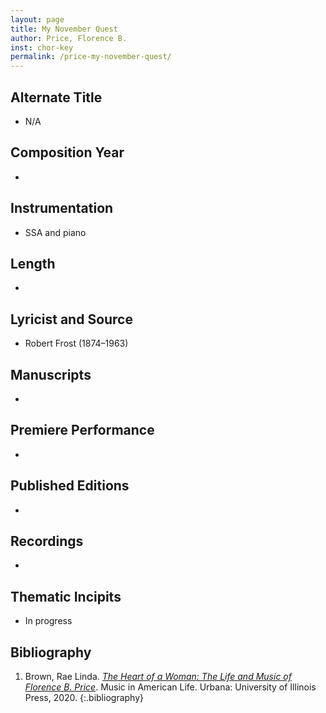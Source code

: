 ```yaml
---
layout: page
title: My November Quest
author: Price, Florence B.
inst: chor-key
permalink: /price-my-november-quest/
---
```


## Alternate Title
- N/A

## Composition Year
- 

## Instrumentation
- SSA and piano

## Length
- 

## Lyricist and Source
- Robert Frost (1874–1963)

## Manuscripts
- 

## Premiere Performance
- 

## Published Editions
- 

## Recordings
- 

## Thematic Incipits
- In progress

## Bibliography
1. Brown, Rae Linda. <a href="https://www.worldcat.org/title/1122800180" target="_blank">*The Heart of a Woman: The Life and Music of Florence B. Price*</a>. Music in American Life. Urbana: University of Illinois Press, 2020.
{:.bibliography}